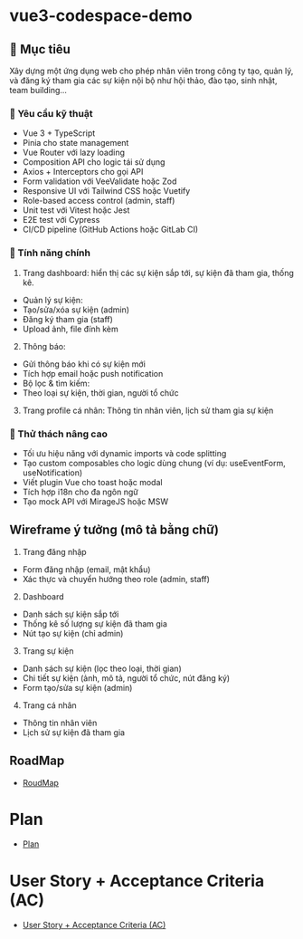 # vue3-codespace-demo

## 🎯 Mục tiêu
Xây dựng một ứng dụng web cho phép nhân viên trong công ty tạo, quản lý, và đăng ký tham gia các sự kiện nội bộ như hội thảo, đào tạo, sinh nhật, team building...

### 🔧 Yêu cầu kỹ thuật
- Vue 3 + TypeScript
- Pinia cho state management
- Vue Router với lazy loading
- Composition API cho logic tái sử dụng
- Axios + Interceptors cho gọi API
- Form validation với VeeValidate hoặc Zod
- Responsive UI với Tailwind CSS hoặc Vuetify
- Role-based access control (admin, staff)
- Unit test với Vitest hoặc Jest
- E2E test với Cypress
- CI/CD pipeline (GitHub Actions hoặc GitLab CI)

### 📁 Tính năng chính
1. Trang dashboard: hiển thị các sự kiện sắp tới, sự kiện đã tham gia, thống kê.

- Quản lý sự kiện:
- Tạo/sửa/xóa sự kiện (admin)
- Đăng ký tham gia (staff)
- Upload ảnh, file đính kèm

2. Thông báo:

- Gửi thông báo khi có sự kiện mới
- Tích hợp email hoặc push notification
- Bộ lọc & tìm kiếm:
- Theo loại sự kiện, thời gian, người tổ chức

3. Trang profile cá nhân:
Thông tin nhân viên, lịch sử tham gia sự kiện

### 🧠 Thử thách nâng cao
- Tối ưu hiệu năng với dynamic imports và code splitting
- Tạo custom composables cho logic dùng chung (ví dụ: useEventForm, useNotification)
- Viết plugin Vue cho toast hoặc modal
- Tích hợp i18n cho đa ngôn ngữ
- Tạo mock API với MirageJS hoặc MSW

## Wireframe ý tưởng (mô tả bằng chữ)
1. Trang đăng nhập
- Form đăng nhập (email, mật khẩu)
- Xác thực và chuyển hướng theo role (admin, staff)

2. Dashboard
- Danh sách sự kiện sắp tới
- Thống kê số lượng sự kiện đã tham gia
- Nút tạo sự kiện (chỉ admin)

3. Trang sự kiện
- Danh sách sự kiện (lọc theo loại, thời gian)
- Chi tiết sự kiện (ảnh, mô tả, người tổ chức, nút đăng ký)
- Form tạo/sửa sự kiện (admin)

4. Trang cá nhân
- Thông tin nhân viên
- Lịch sử sự kiện đã tham gia

## RoadMap 

- [RoudMap](/docs/roadmap.md)

# Plan

- [Plan](/docs/plan-sprints.md)

# User Story + Acceptance Criteria (AC)

- [User Story + Acceptance Criteria (AC)](/docs/us-ac.md)